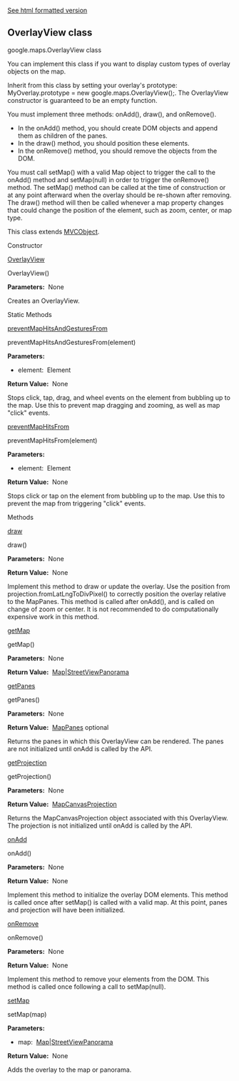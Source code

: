 [See html formatted version](https://huasofoundries.github.io/google-maps-documentation/OverlayView.html)


OverlayView class
-----------------

google.maps.OverlayView class

You can implement this class if you want to display custom types of overlay objects on the map.  
  
Inherit from this class by setting your overlay's prototype: MyOverlay.prototype = new google.maps.OverlayView();. The OverlayView constructor is guaranteed to be an empty function.  
  
You must implement three methods: onAdd(), draw(), and onRemove().

*   In the onAdd() method, you should create DOM objects and append them as children of the panes.
*   In the draw() method, you should position these elements.
*   In the onRemove() method, you should remove the objects from the DOM.

You must call setMap() with a valid Map object to trigger the call to the onAdd() method and setMap(null) in order to trigger the onRemove() method. The setMap() method can be called at the time of construction or at any point afterward when the overlay should be re-shown after removing. The draw() method will then be called whenever a map property changes that could change the position of the element, such as zoom, center, or map type.

This class extends [MVCObject](MVCObject.md).

Constructor

[OverlayView](#OverlayView.constructor)

OverlayView()

**Parameters:**  None

Creates an OverlayView.

Static Methods

[preventMapHitsAndGesturesFrom](#OverlayView.preventMapHitsAndGesturesFrom)

preventMapHitsAndGesturesFrom(element)

**Parameters:** 

*   element:  Element

**Return Value:**  None

Stops click, tap, drag, and wheel events on the element from bubbling up to the map. Use this to prevent map dragging and zooming, as well as map "click" events.

[preventMapHitsFrom](#OverlayView.preventMapHitsFrom)

preventMapHitsFrom(element)

**Parameters:** 

*   element:  Element

**Return Value:**  None

Stops click or tap on the element from bubbling up to the map. Use this to prevent the map from triggering "click" events.

Methods

[draw](#OverlayView.draw)

draw()

**Parameters:**  None

**Return Value:**  None

Implement this method to draw or update the overlay. Use the position from projection.fromLatLngToDivPixel() to correctly position the overlay relative to the MapPanes. This method is called after onAdd(), and is called on change of zoom or center. It is not recommended to do computationally expensive work in this method.

[getMap](#OverlayView.getMap)

getMap()

**Parameters:**  None

**Return Value:**  [Map](Map.md)|[StreetViewPanorama](StreetViewPanorama.md)

[getPanes](#OverlayView.getPanes)

getPanes()

**Parameters:**  None

**Return Value:**  [MapPanes](MapPanes.md) optional

Returns the panes in which this OverlayView can be rendered. The panes are not initialized until onAdd is called by the API.

[getProjection](#OverlayView.getProjection)

getProjection()

**Parameters:**  None

**Return Value:**  [MapCanvasProjection](MapCanvasProjection.md)

Returns the MapCanvasProjection object associated with this OverlayView. The projection is not initialized until onAdd is called by the API.

[onAdd](#OverlayView.onAdd)

onAdd()

**Parameters:**  None

**Return Value:**  None

Implement this method to initialize the overlay DOM elements. This method is called once after setMap() is called with a valid map. At this point, panes and projection will have been initialized.

[onRemove](#OverlayView.onRemove)

onRemove()

**Parameters:**  None

**Return Value:**  None

Implement this method to remove your elements from the DOM. This method is called once following a call to setMap(null).

[setMap](#OverlayView.setMap)

setMap(map)

**Parameters:** 

*   map:  [Map](Map.md)|[StreetViewPanorama](StreetViewPanorama.md)

**Return Value:**  None

Adds the overlay to the map or panorama.